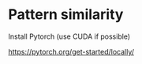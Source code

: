 # Pattern similarity

Install Pytorch (use CUDA if possible)

https://pytorch.org/get-started/locally/